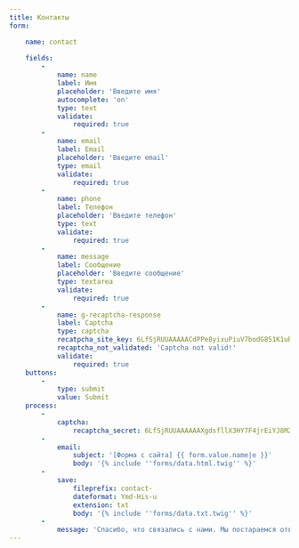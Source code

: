 ```yaml
---
title: Контакты
form:

    name: contact
    
    fields:
        -
            name: name
            label: Имя
            placeholder: 'Введите имя'
            autocomplete: 'on'
            type: text
            validate:
                required: true
        -
            name: email
            label: Email
            placeholder: 'Введите email'
            type: email
            validate:
                required: true
        -
            name: phone
            label: Телефон
            placeholder: 'Введите телефон'
            type: text
            validate:
                required: true
        -
            name: message
            label: Сообщение
            placeholder: 'Введите сообщение'
            type: textarea
            validate:
                required: true
        -
            name: g-recaptcha-response
            label: Captcha
            type: captcha
            recatpcha_site_key: 6LfSjRUUAAAAACdPPe8yixuPiuV7bodG851K1uRi
            recaptcha_not_validated: 'Captcha not valid!'
            validate:
                required: true
    buttons:
        -
            type: submit
            value: Submit
    process:
        - 
            captcha:
                recaptcha_secret: 6LfSjRUUAAAAAAXgdsfllX3HY7F4jrEiYJ8M2h4D
        -
            email:
                subject: '[Форма с сайта] {{ form.value.name|e }}'
                body: '{% include ''forms/data.html.twig'' %}'
        -
            save:
                fileprefix: contact-
                dateformat: Ymd-His-u
                extension: txt
                body: '{% include ''forms/data.txt.twig'' %}'
        -
            message: 'Спасибо, что связались с нами. Мы постараемся ответить в ближайшее время.'
---
```


